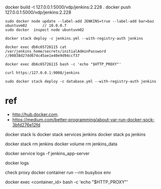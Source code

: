 

docker build -t 127.0.0.1:5000/vdp/jenkins:2.228 .
docker push 127.0.0.1:5000/vdp/jenkins:2.228

```
sudo docker node update --label-add JENKINS=true --label-add bar=baz   ubuntuvm02       // 10.0.0.7
sudo docker  inspect node ubuntuvm02
```

```
docker stack deploy -c jenkins.yml --with-registry-auth jenkins
```

```
docker exec db6c65726115 cat /var/jenkins_home/secrets/initialAdminPassword    //00838d27dd674c45ae1e40e9d94ccf37
```

```
docker exec db6c65726115 bash -c 'echo "$HTTP_PROXY"'
```

```
curl https:/127.0.0.1:9008/jenkins
```

```
sudo docker stack deploy -c database.yml --with-registry-auth jenkins
```




# ref
- http://hub.docker.com.
- https://medium.com/better-programming/about-var-run-docker-sock-3bfd276e12fd

docker stack ls
docker stack services jenkins
docker stack ps jenkins 

docker stack rm jenkins 
docker volume rm  jenkins_data

docker service logs -f  jenkins_app-server

docker logs <container id>

check proxy 
docker container run --rm busybox env

docker exec <container_id> bash -c 'echo "$HTTP_PROXY"'
